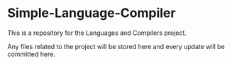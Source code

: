 # Simple-Language-Compiler

This is a repository for the Languages and Compilers project.

Any files related to the project will be stored here and every update will be committed here.
